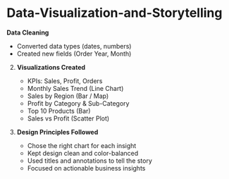 # Data-Visualization-and-Storytelling

**Data Cleaning**  
   - Converted data types (dates, numbers)
   - Created new fields (Order Year, Month)

2. **Visualizations Created**
   - KPIs: Sales, Profit, Orders
   - Monthly Sales Trend (Line Chart)
   - Sales by Region (Bar / Map)
   - Profit by Category & Sub-Category
   - Top 10 Products (Bar)
   - Sales vs Profit (Scatter Plot)

3. **Design Principles Followed**
   - Chose the right chart for each insight
   - Kept design clean and color-balanced
   - Used titles and annotations to tell the story
   - Focused on actionable business insights
